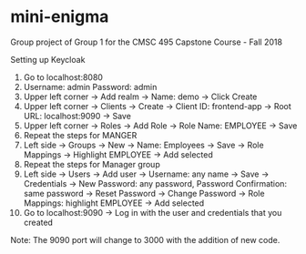 # mini-enigma
Group project of Group 1 for the CMSC 495 Capstone Course - Fall 2018

Setting up Keycloak

1.	Go to localhost:8080
2.	Username: admin
Password: admin
3.	Upper left corner -> Add realm -> Name: demo -> Click Create
4.	Upper left corner -> Clients -> Create -> Client ID: frontend-app -> Root URL: localhost:9090 -> Save
5.	Upper left corner -> Roles -> Add Role -> Role Name: EMPLOYEE -> Save
6.	Repeat the steps for MANGER
7.	Left side -> Groups -> New -> Name: Employees -> Save -> Role Mappings -> Highlight EMPLOYEE -> Add selected
8.	Repeat the steps for Manager group
9.	Left side -> Users -> Add user -> Username: any name -> Save -> Credentials -> New Password: any password, Password Confirmation: same password -> Reset Password -> Change Password -> Role Mappings: highlight EMPLOYEE -> Add selected
10.	Go to localhost:9090 -> Log in with the user and credentials that you created

Note: The 9090 port will change to 3000 with the addition of new code.